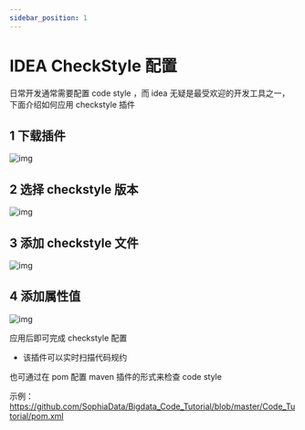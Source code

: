 ```yaml
---
sidebar_position: 1
---
```


# IDEA CheckStyle 配置

日常开发通常需要配置 code style ，而 idea 无疑是最受欢迎的开发工具之一，下面介绍如何应用 checkstyle 插件

## 1 下载插件

![img](https://user-images.githubusercontent.com/34996528/166152027-93d88971-8308-4867-97ed-97da085577b5.png)

## 2 选择 checkstyle 版本

![img](https://user-images.githubusercontent.com/34996528/166152107-cf0db426-8942-49bd-9c42-4eb966852254.png)


## 3 添加 checkstyle 文件
![img](https://user-images.githubusercontent.com/34996528/166152064-a764fbfc-dbff-49fd-a619-96189d96ca2a.png)

## 4 添加属性值

![img](https://user-images.githubusercontent.com/34996528/166152134-43bbd5e2-c085-43e4-86d1-ad96570d6644.png)

应用后即可完成 checkstyle 配置

- 该插件可以实时扫描代码规约

也可通过在 pom 配置 maven 插件的形式来检查 code style

示例：https://github.com/SophiaData/Bigdata_Code_Tutorial/blob/master/Code_Tutorial/pom.xml
